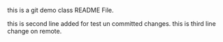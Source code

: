 this is a git demo class README File.

this is second line added for test un committed changes.
this is third line change on remote.
